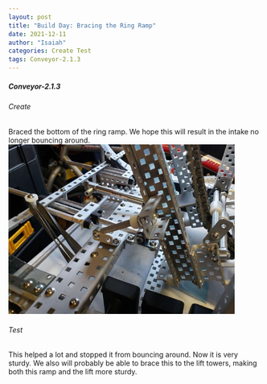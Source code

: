 ```yaml
---
layout: post
title: "Build Day: Bracing the Ring Ramp"
date: 2021-12-11
author: "Isaiah"
categories: Create Test
tags: Conveyor-2.1.3
---
```


##### Conveyor-2.1.3

###### Create

Braced the bottom of the ring ramp. We hope this will result in the intake no longer bouncing around.<br><img class="responsive-img" width="450" src="/assets/pics/building/robot-2/Braced.jpg">

###### Test

This helped a lot and stopped it from bouncing around. Now it is very sturdy. We also will probably be able to brace this to the lift towers, making both this ramp and the lift more sturdy.
